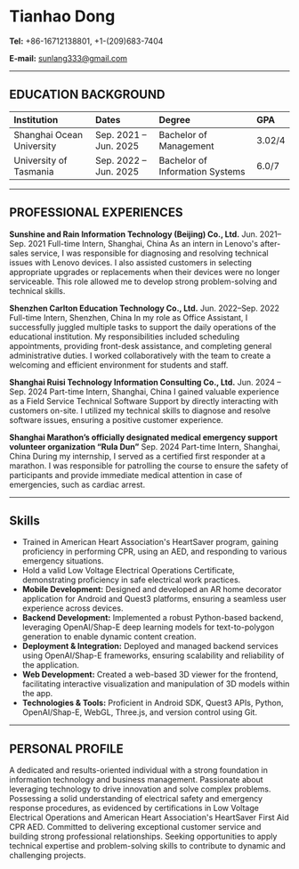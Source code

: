 # Tianhao Dong

**Tel:** +86-16712138801, +1-(209)683-7404

**E-mail:** sunlang333@gmail.com

---

## EDUCATION BACKGROUND

| Institution          | Dates         | Degree                                   | GPA       |
| :------------------- | :------------ | :--------------------------------------- | :-------- |
| Shanghai Ocean University | Sep. 2021 – Jun. 2025 | Bachelor of Management                   | 3.02/4    |
| University of Tasmania | Sep. 2022 – Jun. 2025 | Bachelor of Information Systems           | 6.0/7     |

---

## PROFESSIONAL EXPERIENCES

**Sunshine and Rain Information Technology (Beijing) Co., Ltd.** Jun. 2021–Sep. 2021
Full-time Intern, Shanghai, China
As an intern in Lenovo's after-sales service, I was responsible for diagnosing and resolving technical issues with Lenovo devices. I also assisted customers in selecting appropriate upgrades or replacements when their devices were no longer serviceable. This role allowed me to develop strong problem-solving and technical skills.

**Shenzhen Carlton Education Technology Co., Ltd.** Jun. 2022–Sep. 2022
Full-time Intern, Shenzhen, China
In my role as Office Assistant, I successfully juggled multiple tasks to support the daily operations of the educational institution. My responsibilities included scheduling appointments, providing front-desk assistance, and completing general administrative duties. I worked collaboratively with the team to create a welcoming and efficient environment for students and staff.

**Shanghai Ruisi Technology Information Consulting Co., Ltd.** Jun. 2024 – Sep. 2024
Part-time Intern, Shanghai, China
I gained valuable experience as a Field Service Technical Software Support by directly interacting with customers on-site. I utilized my technical skills to diagnose and resolve software issues, ensuring a positive customer experience.

**Shanghai Marathon’s officially designated medical emergency support volunteer organization “Rula Dun”** Sep. 2024
Part-time Intern, Shanghai, China
During my internship, I served as a certified first responder at a marathon. I was responsible for patrolling the course to ensure the safety of participants and provide immediate medical attention in case of emergencies, such as cardiac arrest.

---

## Skills

* Trained in American Heart Association's HeartSaver program, gaining proficiency in performing CPR, using an AED, and responding to various emergency situations.
* Hold a valid Low Voltage Electrical Operations Certificate, demonstrating proficiency in safe electrical work practices.
* **Mobile Development:** Designed and developed an AR home decorator application for Android and Quest3 platforms, ensuring a seamless user experience across devices.
* **Backend Development:** Implemented a robust Python-based backend, leveraging OpenAI/Shap-E deep learning models for text-to-polygon generation to enable dynamic content creation.
* **Deployment & Integration:** Deployed and managed backend services using OpenAI/Shap-E frameworks, ensuring scalability and reliability of the application.
* **Web Development:** Created a web-based 3D viewer for the frontend, facilitating interactive visualization and manipulation of 3D models within the app.
* **Technologies & Tools:** Proficient in Android SDK, Quest3 APIs, Python, OpenAI/Shap-E, WebGL, Three.js, and version control using Git.

---

## PERSONAL PROFILE

A dedicated and results-oriented individual with a strong foundation in information technology and business management. Passionate about leveraging technology to drive innovation and solve complex problems. Possessing a solid understanding of electrical safety and emergency response procedures, as evidenced by certifications in Low Voltage Electrical Operations and American Heart Association's HeartSaver First Aid CPR AED. Committed to delivering exceptional customer service and building strong professional relationships. Seeking opportunities to apply technical expertise and problem-solving skills to contribute to dynamic and challenging projects.